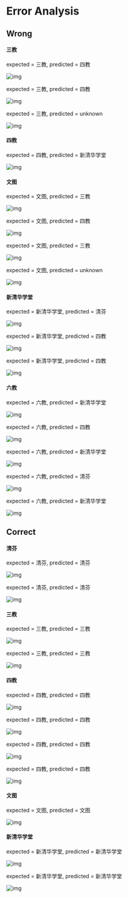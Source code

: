 # Error Analysis

## Wrong

#### 三教

expected = 三教, predicted = 四教

![img](images/test/1_sanjiao_mini/sanjiao_2.png)

expected = 三教, predicted = 四教

![img](images/test/1_sanjiao_mini/sanjiao_3.png)

expected = 三教, predicted = unknown

![img](images/test/1_sanjiao_mini/sanjiao_4.png)

#### 四教

expected = 四教, predicted = 新清华学堂

![img](images/test/2_sijiao_mini/sijiao_4.png)

#### 文图

expected = 文图, predicted = 三教

![img](images/test/3_wentu_mini/wentu_1.png)

expected = 文图, predicted = 四教

![img](images/test/3_wentu_mini/wentu_3.png)

expected = 文图, predicted = 三教

![img](images/test/3_wentu_mini/wentu_2.png)

expected = 文图, predicted = unknown

![img](images/test/3_wentu_mini/wentu_5.png)

#### 新清华学堂

expected = 新清华学堂, predicted = 清芬

![img](images/test/4_xinqinghuaxuetang_mini/xinqinghuaxuetang_5.png)

expected = 新清华学堂, predicted = 四教

![img](images/test/4_xinqinghuaxuetang_mini/xinqinghuaxuetang_2.png)

expected = 新清华学堂, predicted = 四教

![img](images/test/4_xinqinghuaxuetang_mini/xinqinghuaxuetang_3.png)

#### 六教

expected = 六教, predicted = 新清华学堂

![img](images/test/5_liujiao_mini/liujiao_1.png)

expected = 六教, predicted = 四教

![img](images/test/5_liujiao_mini/liujiao_5.png)

expected = 六教, predicted = 新清华学堂

![img](images/test/5_liujiao_mini/liujiao_2.png)

expected = 六教, predicted = 清芬

![img](images/test/5_liujiao_mini/liujiao_3.png)

expected = 六教, predicted = 新清华学堂

![img](images/test/5_liujiao_mini/liujiao_4.png)

## Correct

#### 清芬

expected = 清芬, predicted = 清芬

![img](images/test/0_qingfen_mini/qingfen_1.png)

expected = 清芬, predicted = 清芬

![img](images/test/0_qingfen_mini/qingfen_2.png)

#### 三教

expected = 三教, predicted = 三教

![img](images/test/1_sanjiao_mini/sanjiao_1.png)

expected = 三教, predicted = 三教

![img](images/test/1_sanjiao_mini/sanjiao_5.png)

#### 四教

expected = 四教, predicted = 四教

![img](images/test/2_sijiao_mini/sijiao_5.png)

expected = 四教, predicted = 四教

![img](images/test/2_sijiao_mini/sijiao_1.png)

expected = 四教, predicted = 四教

![img](images/test/2_sijiao_mini/sijiao_2.png)

expected = 四教, predicted = 四教

![img](images/test/2_sijiao_mini/sijiao_3.png)

#### 文图

expected = 文图, predicted = 文图

![img](images/test/3_wentu_mini/wentu_4.png)

#### 新清华学堂

expected = 新清华学堂, predicted = 新清华学堂

![img](images/test/4_xinqinghuaxuetang_mini/xinqinghuaxuetang_1.png)

expected = 新清华学堂, predicted = 新清华学堂

![img](images/test/4_xinqinghuaxuetang_mini/xinqinghuaxuetang_4.png)

